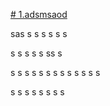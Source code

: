 

[# 1.adsmsaod](api)

sas
s
s
s
s
s
s

s
s
s
s
s
ss
s

s
s
s
s
s
s
s
s
s
s
s
s
s

s
s
s
s
s
s
s
s

<a name="api"></a>
